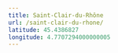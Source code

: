 ```yaml
---
title: Saint-Clair-du-Rhône
url: /saint-clair-du-rhone/
latitude: 45.4386827
longitude: 4.7707294000000005
---
```

